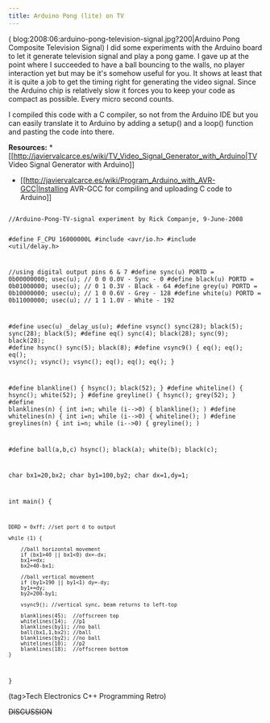 ```yaml
---
title: Arduino Pong (lite) on TV
---
```

(  blog:2008:06:arduino-pong-television-signal.jpg?200|Arduino Pong Composite Television Signal)
I did some experiments with the Arduino board to let it generate television signal and play a pong game. I gave up at the point where I succeeded to have a ball bouncing to the walls, no player interaction yet but may be it's somehow useful for you. It shows at least that it is quite a job to get the timing right for generating the video signal. Since the Arduino chip is relatively slow it forces you to keep your code as compact as possible. Every micro second counts.

I compiled this code with a C compiler, so not from the Arduino IDE but you can easily translate it to Arduino by adding a setup() and a loop() function and pasting the code into there.

**Resources:**
*[[http://javiervalcarce.es/wiki/TV_Video_Signal_Generator_with_Arduino|TV Video Signal Generator with Arduino]] 
* [[http://javiervalcarce.es/wiki/Program_Arduino_with_AVR-GCC|Installing AVR-GCC for compiling and uploading C code to Arduino]]

<code c>
//Arduino-Pong-TV-signal experiment by Rick Companje, 9-June-2008

#define F_CPU 16000000L
#include <avr/io.h>
#include <util/delay.h>

//using digital output pins 6 & 7
#define sync(u)  PORTD = 0b00000000; usec(u);  // 0 0  0.0V - Sync - 0
#define black(u) PORTD = 0b01000000; usec(u);  // 0 1  0.3V - Black - 64
#define grey(u)  PORTD = 0b10000000; usec(u);  // 1 0  0.6V - Grey - 128
#define white(u) PORTD = 0b11000000; usec(u);  // 1 1  1.0V - White - 192

#define usec(u) _delay_us(u);
#define vsync() sync(28); black(5); sync(28); black(5);
#define eq() sync(4); black(28); sync(9); black(28);
#define hsync() sync(5); black(8);
#define vsync9() { eq(); eq(); eq(); vsync(); vsync(); vsync();  eq(); eq(); eq();  }

#define blankline() { hsync(); black(52); }
#define whiteline() { hsync(); white(52); }
#define greyline() { hsync(); grey(52); }
#define blanklines(n) { int i=n; while (i-->0) { blankline(); )
#define whitelines(n) { int i=n; while (i-->0) { whiteline(); )
#define greylines(n) { int i=n; while (i-->0) { greyline(); )

#define ball(a,b,c) hsync(); black(a); white(b); black(c); 

char bx1=20,bx2;
char by1=100,by2;
char dx=1,dy=1;

int main() {
	
	DDRD = 0xff; //set port d to output
	
	while (1) {

		//ball horizontal movement
		if (bx1>40 || bx1<0) dx=-dx; 
		bx1+=dx;
		bx2=40-bx1;

		//ball vertical movement
		if (by1>190 || by1<1) dy=-dy; 
		by1+=dy;
		by2=200-by1;
		
		vsync9(); //vertical sync, beam returns to left-top

		blanklines(45);  //offscreen top
		whitelines(14);  //p1
		blanklines(by1); //no ball
		ball(bx1,1,bx2); //ball
		blanklines(by2); //no ball
		whitelines(10);  //p2
		blanklines(18);  //offscreen bottom
	}
}
</code>

(tag>Tech Electronics C++ Programming Retro)


~~DISCUSSION~~
